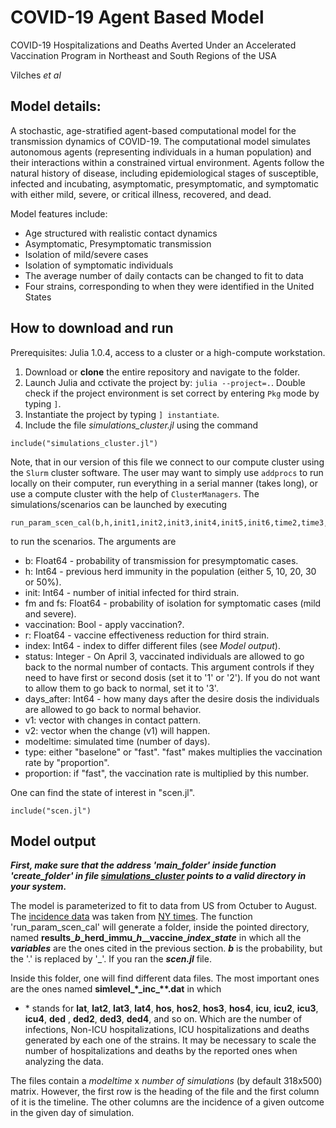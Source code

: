 # COVID-19 Agent Based Model
COVID-19 Hospitalizations and Deaths Averted Under an Accelerated Vaccination Program in Northeast and South Regions of the USA

Vilches *et al*
## Model details:
A stochastic, age-stratified agent-based computational model for the transmission dynamics of COVID-19. The computational model simulates autonomous agents (representing individuals in a human population) and their interactions within a constrained virtual environment. Agents follow the natural history of disease, including epidemiological stages of susceptible, infected and incubating, asymptomatic, presymptomatic, and symptomatic with either mild, severe, or critical illness, recovered, and dead.

Model features include:

- Age structured with realistic contact dynamics
- Asymptomatic, Presymptomatic transmission
- Isolation of mild/severe cases
- Isolation of symptomatic individuals
- The average number of daily contacts can be changed to fit to data
- Four strains, corresponding to when they were identified in the United States

## How to download and run

Prerequisites: Julia 1.0.4, access to a cluster or a high-compute workstation. 

1) Download or **clone** the entire repository and navigate to the folder.
2) Launch Julia and cctivate the project by: `julia --project=.`. Double check if the project environment is set correct by entering `Pkg` mode by typing `]`. 
3) Instantiate the project by typing `] instantiate`.
4) Include the file *simulations_cluster.jl* using the command
```
include("simulations_cluster.jl")
```
Note, that in our version of this file we connect to our compute cluster using the `Slurm` cluster software. The user may want to simply use `addprocs` to run locally on their computer, run everything in a serial manner (takes long), or use a compute cluster with the help of `ClusterManagers`. The simulations/scenarios can be launched by executing 

```
run_param_scen_cal(b,h,init1,init2,init3,init4,init5,init6,time2,time3,time4,time5,time6,vaccination,r,index,status,days_after,v1,v2,modeltime,vaccination,type,proportion)
```

to run the scenarios. The arguments are

- b: Float64 \- probability of transmission for presymptomatic cases.
- h: Int64 \- previous herd immunity in the population (either 5, 10, 20, 30 or 50%).
- init: Int64 \- number of initial infected for third strain.
- fm and fs: Float64 \- probability of isolation for symptomatic cases (mild and severe).
- vaccination: Bool \- apply vaccination?.
- r: Float64 \- vaccine effectiveness reduction for third strain.
- index: Int64 \- index to differ different files (see *Model output*).
- status: Integer \- On April 3, vaccinated individuals are allowed to go back to the normal number of contacts. This argument controls if they need to have first or second dosis (set it to '1' or '2'). If you do not want to allow them to go back to normal, set it to '3'.
- days_after: Int64 \- how many days after the desire dosis the individuals are allowed to go back to normal behavior.
- v1: vector with changes in contact pattern.
- v2: vector when the change (v1) will happen.
- modeltime: simulated time (number of days).
- type: either "baselone" or "fast". "fast" makes multiplies the vaccination rate by "proportion".
- proportion: if "fast", the vaccination rate is multiplied by this number.

One can find the state of interest in "scen.jl".

```
include("scen.jl")
```

## Model output

***First, make sure that the address 'main_folder' inside function 'create_folder' in file [simulations_cluster](simulations_cluster.jl) points to a valid directory in your system.*** 

The model is parameterized to fit to data from US from Octuber to August. The [incidence data](cases_us.csv) was taken from [NY times](https://raw.githubusercontent.com/nytimes/covid-19-data/master/us-counties.csv). The function 'run_param_scen_cal' will generate a folder, inside the pointed directory, named **results\__b_\_herd\_immu\__h_\__vaccine\__index_\__state_** in which all the ***variables*** are the ones cited in the previous section. ***b*** is the probability, but the '.' is replaced by '\_'. If you ran the ***scen.jl*** file.

Inside this folder, one will find different data files. The most important ones are the ones named
**simlevel_\*\_inc\_\*\*.dat** in which

- \* stands for **lat**, **lat2**, **lat3**, **lat4**, **hos**, **hos2**, **hos3**, **hos4**, **icu**, **icu2**, **icu3**, **icu4**, **ded** , **ded2**, **ded3**, **ded4**, and so on. Which are the number of infections, Non-ICU hospitalizations, ICU hospitalizations and deaths generated by each one of the strains. It may be necessary to scale the number of hospitalizations and deaths by the reported ones when analyzing the data.


The files contain a *modeltime* x *number of simulations* (by default 318x500) matrix. However, the first row is the heading of the file and the first column of it is the timeline. The other columns are the incidence of a given outcome in the given day of simulation.
